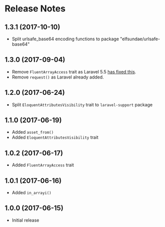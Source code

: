 # Release Notes

## 1.3.1 (2017-10-10)

- Split urlsafe_base64 encoding functions to package "elfsundae/urlsafe-base64"

## 1.3.0 (2017-09-04)

- Remove `FluentArrayAccess` trait as Laravel 5.5 [has fixed this](https://github.com/laravel/framework/pull/18403/commits/a604a6f1e4debc1eaee01d61e7e55b4f224b8f1f).
- Remove `request()` as Laravel already added.

## 1.2.0 (2017-06-24)

- Split `EloquentAttributesVisibility` trait to `laravel-support` package

## 1.1.0 (2017-06-19)

- Added `asset_from()`
- Added `EloquentAttributesVisibility` trait

## 1.0.2 (2017-06-17)

- Added `FluentArrayAccess` trait

## 1.0.1 (2017-06-16)

- Added `in_arrayi()`

## 1.0.0 (2017-06-15)

- Initial release
